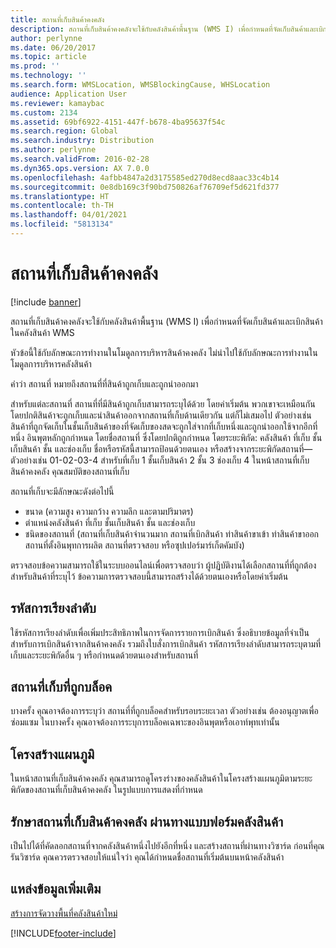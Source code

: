 ```yaml
---
title: สถานที่เก็บสินค้าคงคลัง
description: สถานที่เก็บสินค้าคงคลังจะใช้กับคลังสินค้าพื้นฐาน (WMS I) เพื่อกำหนดที่จัดเก็บสินค้าและเบิกสินค้าในคลังสินค้า WMS
author: perlynne
ms.date: 06/20/2017
ms.topic: article
ms.prod: ''
ms.technology: ''
ms.search.form: WMSLocation, WMSBlockingCause, WHSLocation
audience: Application User
ms.reviewer: kamaybac
ms.custom: 2134
ms.assetid: 69bf6922-4151-447f-b678-4ba95637f54c
ms.search.region: Global
ms.search.industry: Distribution
ms.author: perlynne
ms.search.validFrom: 2016-02-28
ms.dyn365.ops.version: AX 7.0.0
ms.openlocfilehash: 4afbb4847a2d3175585ed270d8ecd8aac33c4b14
ms.sourcegitcommit: 0e8db169c3f90bd750826af76709ef5d621fd377
ms.translationtype: HT
ms.contentlocale: th-TH
ms.lasthandoff: 04/01/2021
ms.locfileid: "5813134"
---
```

# <a name="inventory-locations"></a>สถานที่เก็บสินค้าคงคลัง

[!include [banner](../includes/banner.md)]

สถานที่เก็บสินค้าคงคลังจะใช้กับคลังสินค้าพื้นฐาน (WMS I) เพื่อกำหนดที่จัดเก็บสินค้าและเบิกสินค้าในคลังสินค้า WMS

หัวข้อนี้ใช้กับลักษณะการทำงานในโมดูลการบริหารสินค้าคงคลัง ไม่นำไปใช้กับลักษณะการทำงานในโมดูลการบริหารคลังสินค้า

คำว่า สถานที่ หมายถึงสถานที่ที่สินค้าถูกเก็บและถูกนำออกมา

สำหรับแต่ละสถานที่ สถานที่ที่มีสินค้าถูกเก็บสามารถระบุได้ด้วย โดยค่าเริ่มต้น พวกเขาจะเหมือนกัน โดยปกติสินค้าจะถูกเก็บและนำสินค้าออกจากสถานที่เก็บด้านเดียวกัน แต่ก็ไม่เสมอไป ตัวอย่างเช่น สินค้าที่ถูกจัดเก็บในชั้นเก็บสินค้าของที่จัดเก็บของสดจะถูกใส่จากที่เก็บหนึ่งและถูกนำออกใช้จากอีกที่หนึ่ง อินพุตหลักถูกกำหนด โดยชื่อสถานที่ ซึ่งโดยปกติถูกกำหนด โดยระยะพิกัด: คลังสินค้า ที่เก็บ ชั้นเก็บสินค้า ชั้น และช่องเก็บ ชื่อหรือรหัสนี้สามารถป้อนด้วยตนเอง หรือสร้างจากระยะพิกัดสถานที่—ตัวอย่างเช่น 01-02-03-4 สำหรับที่เก็บ 1 ชั้นเก็บสินค้า 2 ชั้น 3 ช่องเก็บ 4 ในหน้าสถานที่เก็บสินค้าคงคลัง
คุณสมบัติของสถานที่เก็บ

สถานที่เก็บจะมีลักษณะดังต่อไปนี้
-   ขนาด (ความสูง ความกว้าง ความลึก และตามปริมาตร)
-   ตำแหน่งคลังสินค้า ที่เก็บ ชั้นเก็บสินค้า ชั้น และช่องเก็บ
-   ชนิดของสถานที่ (สถานที่เก็บสินค้าจำนวนมาก สถานที่เบิกสินค้า ท่าสินค้าขาเข้า ท่าสินค้าขาออก สถานที่ตั้งอินพุทการผลิต สถานที่ตรวจสอบ หรือซุปเปอร์มาร์เก็ตคัมบัง)

ตรวจสอบข้อความสามารถใช้ในระบบออนไลน์เพื่อตรวจสอบว่า ผู้ปฏิบัติงานได้เลือกสถานที่ที่ถูกต้องสำหรับสินค้าที่ระบุไว้ ข้อความการตรวจสอบนี้สามารถสร้างได้ด้วยตนเองหรือโดยค่าเริ่มต้น

## <a name="sort-codes"></a>รหัสการเรียงลำดับ
ใช้รหัสการเรียงลำดับเพื่อเพิ่มประสิทธิภาพในการจัดการรายการเบิกสินค้า ซึ่งอธิบายข้อมูลที่จำเป็นสำหรับการเบิกสินค้าจากสินค้าคงคลัง รวมถึงใบสั่งการเบิกสินค้า รหัสการเรียงลำดับสามารถระบุตามที่เก็บและระยะพิกัดอื่น ๆ หรือกำหนดด้วยตนเองสำหรับสถานที่

## <a name="blocked-locations"></a>สถานที่เก็บที่ถูกบล็อค
บางครั้ง คุณอาจต้องการระบุว่า สถานที่ที่ถูกบล็อคสำหรับรอบระยะเวลา ตัวอย่างเช่น ต้องอนุญาตเพื่อซ่อมแซม ในบางครั้ง คุณอาจต้องการระบุการบล็อคเฉพาะของอินพุตหรือเอาท์พุทเท่านั้น

## <a name="tree-structure"></a>โครงสร้างแผนภูมิ

ในหน้าสถานที่เก็บสินค้าคงคลัง คุณสามารถดูโครงร่างของคลังสินค้าในโครงสร้างแผนภูมิตามระยะพิกัดของสถานที่เก็บสินค้าคงคลัง ในรูปแบบการแสดงที่กำหนด

## <a name="maintain-inventory-locations-via-the-warehouse-form"></a>รักษาสถานที่เก็บสินค้าคงคลัง ผ่านทางแบบฟอร์มคลังสินค้า

เป็นไปได้ที่คัดลอกสถานที่จากคลังสินค้าหนึ่งไปยังอีกที่หนึ่ง และสร้างสถานที่ผ่านทางวิซาร์ด ก่อนที่คุณรันวิซาร์ด คุณควรตรวจสอบให้แน่ใจว่า คุณได้กำหนดชื่อสถานที่เริ่มต้นบนหน้าคลังสินค้า



<a name="additional-resources"></a>แหล่งข้อมูลเพิ่มเติม
--------

[สร้างการจัดวางพื้นที่คลังสินค้าใหม่](tasks/create-new-warehouse-layout.md)


[!INCLUDE[footer-include](../../includes/footer-banner.md)]